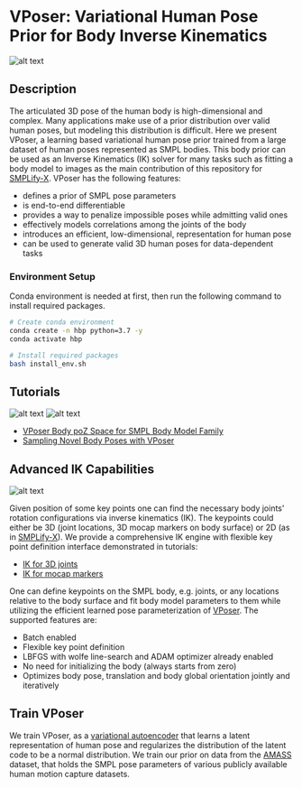 # VPoser: Variational Human Pose Prior for Body Inverse Kinematics

![alt text](../support_data/vposer_samples.png "Novel Human Poses Sampled From the VPoser.")

## Description

The articulated 3D pose of the human body is high-dimensional and complex.
Many applications make use of a prior distribution over valid human poses, but modeling this distribution is difficult.
Here we present VPoser, a learning based variational human pose prior trained from a large dataset of human poses represented as SMPL bodies.
This body prior can be used as an Inverse Kinematics (IK) solver for many tasks such as fitting a body model to images
as the main contribution of this repository for [SMPLify-X](https://smpl-x.is.tue.mpg.de/).
VPoser has the following features:

- defines a prior of SMPL pose parameters
- is end-to-end differentiable
- provides a way to penalize impossible poses while admitting valid ones
- effectively models correlations among the joints of the body
- introduces an efficient, low-dimensional, representation for human pose
- can be used to generate valid 3D human poses for data-dependent tasks

### Environment Setup

Conda environment is needed at first, then run the following command to install required packages.

```bash
# Create conda environment
conda create -n hbp python=3.7 -y
conda activate hbp

# Install required packages
bash install_env.sh
```

## Tutorials

![alt text](../support_data/latent_interpolation_1.gif "Interpolation of novel poses on the smoother VPoser latent space.")
![alt text](../support_data/latent_interpolation_2.gif "Interpolation of novel poses on the smoother VPoser latent space.")

* [VPoser Body poZ Space for SMPL Body Model Family](../tutorials/vposer.ipynb)
* [Sampling Novel Body Poses with VPoser](../tutorials/vposer_sampling.ipynb)

## Advanced IK Capabilities

![alt text](../support_data/SMPL_inverse_kinematics.gif "Batched SMPL Inverse Kinematics With Learned Body Prior")

Given position of some key points one can find the necessary body joints' rotation configurations via inverse kinematics (IK).
The keypoints could either be 3D (joint locations, 3D mocap markers on body surface) or 2D (as in [SMPLify-X](https://smpl-x.is.tue.mpg.de/)).
We provide a comprehensive IK engine with flexible key point definition interface demonstrated in tutorials:

- [IK for 3D joints](../tutorials/ik_example_joints.py)
- [IK for mocap markers](../tutorials/ik_example_mocap.py)

One can define keypoints on the SMPL body, e.g. joints, or any locations relative to the body surface
and fit body model parameters to them while utilizing the efficient learned pose parameterization of
[VPoser](https://github.com/nghorbani/human_body_prior). The supported features are:

- Batch enabled
- Flexible key point definition
- LBFGS with wolfe line-search and ADAM optimizer already enabled
- No need for initializing the body (always starts from zero)
- Optimizes body pose, translation and body global orientation jointly and iteratively

## Train VPoser

We train VPoser, as a [variational autoencoder](https://arxiv.org/abs/1312.6114)
that learns a latent representation of human pose and regularizes the distribution of the latent code
to be a normal distribution.
We train our prior on data from the [AMASS](https://amass.is.tue.mpg.de/) dataset,
that holds the SMPL pose parameters of various publicly available human motion capture datasets.
